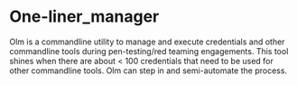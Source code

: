 # One-liner_manager
Olm is a commandline utility to manage and execute credentials and other commandline tools during pen-testing/red teaming engagements. This tool shines when there are about &lt; 100 credentials that need to be used for other commandline tools. Olm can step in and semi-automate the process.
